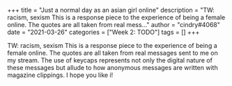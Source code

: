 +++
title = "Just a normal day as an asian girl online"
description = "TW: racism, sexism This is a response piece to the experience of being a female online. The quotes are all taken from real mess..."
author = "cindry#4068"
date = "2021-03-26"
categories = ["Week 2: TODO"]
tags = []
+++

TW: racism, sexism
This is a response piece to the experience of being a female online. The quotes are all taken from real messages sent to me on my stream. The use of keycaps represents not only the digital nature of these messages but allude to how anonymous messages are written with magazine clippings. I hope you like i!
